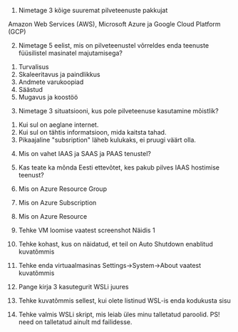 1. Nimetage 3 kõige suuremat pilveteenuste pakkujat

Amazon Web Services (AWS), Microsoft Azure ja Google Cloud Platform (GCP)

2. Nimetage 5 eelist, mis on pilveteenustel võrreldes enda teenuste füüsilistel masinatel majutamisega?

  1) Turvalisus
  2) Skaleeritavus ja paindlikkus
  3) Andmete varukoopiad
  4) Säästud
  5) Mugavus ja koostöö

3. Nimetage 3 situatsiooni, kus pole pilveteenuse kasutamine mõistlik?

 1) Kui sul on aeglane internet.
 2) Kui sul on tähtis informatsioon, mida kaitsta tahad.
 3) Pikaajaline "subsription" läheb kulukaks, ei pruugi väärt olla.

4. Mis on vahet IAAS ja SAAS ja PAAS tenustel?



5. Kas teate ka mõnda Eesti ettevõtet, kes pakub pilves IAAS hostimise teenust?



6. Mis on Azure Resource Group



7. Mis on Azure Subscription



8. Mis on Azure Resource



9. Tehke VM loomise vaatest screenshot Näidis 1



10. Tehke kohast, kus on näidatud, et teil on Auto Shutdown enablitud kuvatõmmis



11. Tehke enda virtuaalmasinas Settings->System->About vaatest kuvatõmmis



12. Pange kirja 3 kasutegurit WSLi juures



13. Tehke kuvatõmmis sellest, kui olete listinud WSL-is enda kodukusta sisu



14. Tehke valmis WSLi skript, mis leiab üles minu talletatud paroolid. PS! need on talletatud ainult md failidesse.


